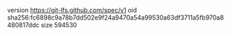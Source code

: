 version https://git-lfs.github.com/spec/v1
oid sha256:fc6898c9a78b7dd502e9f24a9470a54a99530a63df3711a5fb970a8480817ddc
size 594530
